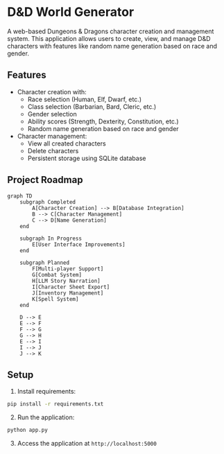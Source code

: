 # D&D World Generator

A web-based Dungeons & Dragons character creation and management system. This application allows users to create, view, and manage D&D characters with features like random name generation based on race and gender.

## Features

- Character creation with:
  - Race selection (Human, Elf, Dwarf, etc.)
  - Class selection (Barbarian, Bard, Cleric, etc.)
  - Gender selection
  - Ability scores (Strength, Dexterity, Constitution, etc.)
  - Random name generation based on race and gender
- Character management:
  - View all created characters
  - Delete characters
  - Persistent storage using SQLite database

## Project Roadmap

```mermaid
graph TD
    subgraph Completed
        A[Character Creation] --> B[Database Integration]
        B --> C[Character Management]
        C --> D[Name Generation]
    end
    
    subgraph In Progress
        E[User Interface Improvements]
    end
    
    subgraph Planned
        F[Multi-player Support]
        G[Combat System]
        H[LLM Story Narration]
        I[Character Sheet Export]
        J[Inventory Management]
        K[Spell System]
    end
    
    D --> E
    E --> F
    F --> G
    G --> H
    E --> I
    I --> J
    J --> K
```

## Setup

1. Install requirements:
```bash
pip install -r requirements.txt
```

2. Run the application:
```bash
python app.py
```

3. Access the application at `http://localhost:5000`